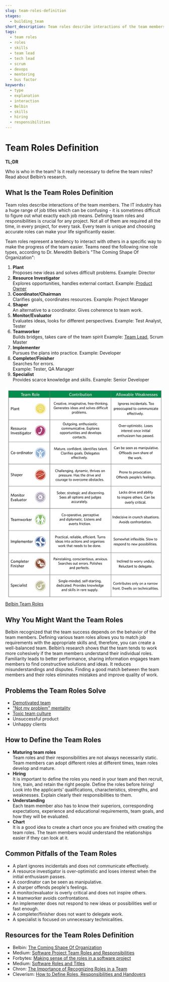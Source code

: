 ```yaml
---
slug: team-roles-definition
stages:
  - building_team
short_description: Team roles describe interactions of the team members. The goal of defining the team roles is to make the progress of the team smoother and easier.
tags:
  - team roles
  - roles
  - skills
  - team lead
  - tech lead
  - scrum
  - devops
  - mentoring
  - bus factor
keywords:
  - type
  - explanation
  - interaction
  - Belbin
  - skills
  - hiring
  - responsibilities
---
```


# Team Roles Definition

**TL;DR**

Who is who in the team? Is it really necessary to define the team roles? Read about Belbin’s research.

## What Is the Team Roles Definition

Team roles describe interactions of the team members. The IT industry has a huge range of job titles which can be confusing - it is sometimes difficult to figure out what exactly each job means. Defining team roles and responsibilities is crucial for any project. Not all of them are required all the time, in every project, for every task. Every team is unique and choosing accurate roles can make your life significantly easier.

Team roles represent a tendency to interact with others in a specific way to make the progress of the team easier. Teams need the following nine role types, according to Dr. Meredith Belbin’s "The Coming Shape Of Organization":

1. **Plant**  
   Proposes new ideas and solves difficult problems.
   Example: Director
2. **Resource Investigator**  
   Explores opportunities, handles external contact.
   Example: [Product Owner](/practices/product-owner)
3. **Coordinator/Chairman**  
   Clarifies goals, coordinates resources.
   Example: Project Manager
4. **Shaper**  
   An alternative to a coordinator. Gives coherence to team work.
5. **Monitor/Evaluator**  
   Evaluates ideas, looks for different perspectives.
   Example: Test Analyst, Tester
6. **Teamworker**  
   Builds bridges, takes care of the team spirit
   Example: [Team Lead](/practices/team-lead), Scrum Master
7. **Implementer**  
   Pursues the plans into practice.
   Example: Developer
8. **Completer/Finisher**  
   Searches for errors.  
   Example: Tester, QA Manager
9. **Specialist**  
   Provides scarce knowledge and skills.
   Example: Senior Developer

![Belbin Team Roles](/files/team_roles_definition.png)
[Belbin Team Roles](https://www.prepearl.net/belbin-team-roles/)

## Why You Might Want the Team Roles

Belbin recognized that the team success depends on the behavior of the team members. Defining various team roles allows you to match job requirements with the appropriate skills and, therefore, you can create a well-balanced team. Belbin’s research shows that the team tends to work more cohesively if the team members understand their individual roles. Familiarity leads to better performance, sharing information engages team members to find constructive solutions and ideas. It reduces misunderstandings and disputes. Finding a good match between the team members and their roles eliminates mistakes and improve quality of work.

## Problems the Team Roles Solve

- [Demotivated team](/problems/demotivated-team)
- ["Not my problem" mentality](/problems/not-my-problem-mentality)
- [Toxic team culture](/problems/toxic-team-culture)
- Unsuccessful product
- Unhappy clients

## How to Define the Team Roles

- **Maturing team roles**  
  Team roles and their responsibilities are not always necessarily static. Team members can adopt different roles at different times, team roles develop and mature.
- **Hiring**  
  It is important to define the roles you need in your team and then recruit, hire, train, and retain the right people. Define the roles before hiring! Look into the applicants’ qualifications, characteristics, strengths, and weaknesses. Explain clearly their responsibilities to them.
- **Understanding**  
   Each team member also has to know their superiors, corresponding expectations, experience and educational requirements, team goals, and how they will be evaluated.
- **Chart**  
  It is a good idea to create a chart once you are finished with creating the team roles. The team members would understand the relationships easier if they can look at it.

## Common Pitfalls of the Team Roles

- A plant ignores incidentals and does not communicate effectively.
- A resource investigator is over-optimistic and loses interest when the initial enthusiasm passes.
- A coordinator can be seen as manipulative.
- A sharper offends people's feelings.
- A monitor/evaluator is overly critical and does not inspire others.
- A teamworker avoids confrontations.
- An implementer does not respond to new ideas or possibilities well or fast enough.
- A completer/finisher does not want to delegate work.
- A specialist is focused on unnecessary technicalities.

## Resources for the Team Roles Definition

- Belbin: [The Coming Shape Of Organization](http://www.belbin.ie/the-coming-shape-of-organization/)
- Medium: [Software Project Team Roles and Responsibilities](https://medium.com/@SherrieRose/software-project-team-roles-and-responsibilities-152a7d575759)
- Forbytes: [Making sense of the roles in a software project](https://forbytes.com/frequently-asked-questions/roles-and-responsibilities/)
- Medium: [Software Roles and Titles](https://medium.com/javascript-scene/software-roles-and-titles-e3f0b69c410c)
- Chron: [The Importance of Recognizing Roles in a Team](https://smallbusiness.chron.com/importance-recognizing-roles-team-31499.html)
- Cleverism: [How to Define Roles, Responsibilities and Handovers](https://www.cleverism.com/how-to-define-roles-responsibilities-handovers/)
